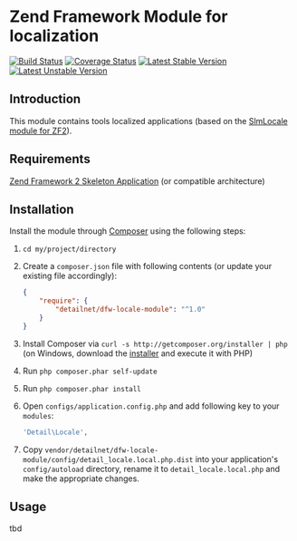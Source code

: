 # Zend Framework Module for localization

[![Build Status](https://travis-ci.org/detailnet/dfw-locale-module.svg?branch=master)](https://travis-ci.org/detailnet/dfw-locale-module)
[![Coverage Status](https://img.shields.io/coveralls/detailnet/dfw-locale-module.svg)](https://coveralls.io/r/detailnet/dfw-locale-module)
[![Latest Stable Version](https://poser.pugx.org/detailnet/dfw-locale-module/v/stable.svg)](https://packagist.org/packages/detailnet/dfw-locale-module)
[![Latest Unstable Version](https://poser.pugx.org/detailnet/dfw-locale-module/v/unstable.svg)](https://packagist.org/packages/detailnet/dfw-locale-module)

## Introduction
This module contains tools localized applications (based on the [SlmLocale module for ZF2](https://github.com/juriansluiman/SlmLocale)).

## Requirements
[Zend Framework 2 Skeleton Application](http://www.github.com/zendframework/ZendSkeletonApplication) (or compatible architecture)

## Installation
Install the module through [Composer](http://getcomposer.org/) using the following steps:

  1. `cd my/project/directory`
  
  2. Create a `composer.json` file with following contents (or update your existing file accordingly):

     ```json
     {
         "require": {
             "detailnet/dfw-locale-module": "^1.0"
         }
     }
     ```
  3. Install Composer via `curl -s http://getcomposer.org/installer | php` (on Windows, download
     the [installer](http://getcomposer.org/installer) and execute it with PHP)
     
  4. Run `php composer.phar self-update`
     
  5. Run `php composer.phar install`
  
  6. Open `configs/application.config.php` and add following key to your `modules`:

     ```php
     'Detail\Locale',
     ```

  7. Copy `vendor/detailnet/dfw-locale-module/config/detail_locale.local.php.dist` into your application's
     `config/autoload` directory, rename it to `detail_locale.local.php` and make the appropriate changes.

## Usage
tbd
